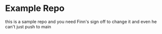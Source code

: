 # Example Repo

this is a sample repo and you need Finn's sign off to change it and even he can't just push to main
